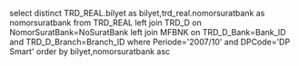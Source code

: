 select distinct TRD_REAL.bilyet as bilyet,trd_real.nomorsuratbank as nomorsuratbank from TRD_REAL 
left join TRD_D on NomorSuratBank=NoSuratBank 
left join MFBNK on TRD_D_Bank=Bank_ID and TRD_D_Branch=Branch_ID where Periode='2007/10' and DPCode='DP Smart' order by bilyet,nomorsuratbank asc
